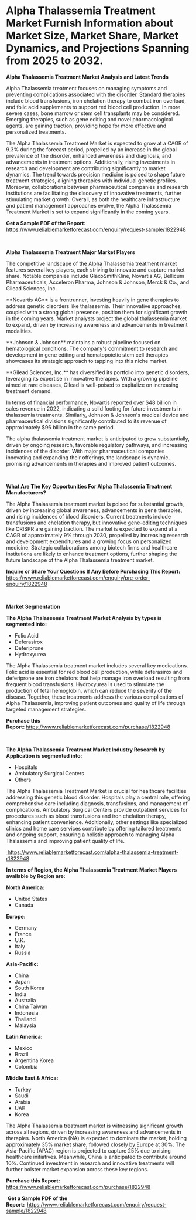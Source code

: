 <p><h1>Alpha Thalassemia Treatment Market Furnish Information about Market Size, Market Share, Market Dynamics, and Projections Spanning from 2025 to 2032.</h1></p><p><strong>Alpha Thalassemia Treatment Market Analysis and Latest Trends</strong></p>
<p><p>Alpha Thalassemia treatment focuses on managing symptoms and preventing complications associated with the disorder. Standard therapies include blood transfusions, iron chelation therapy to combat iron overload, and folic acid supplements to support red blood cell production. In more severe cases, bone marrow or stem cell transplants may be considered. Emerging therapies, such as gene editing and novel pharmacological agents, are gaining traction, providing hope for more effective and personalized treatments. </p><p>The Alpha Thalassemia Treatment Market is expected to grow at a CAGR of 9.3% during the forecast period, propelled by an increase in the global prevalence of the disorder, enhanced awareness and diagnosis, and advancements in treatment options. Additionally, rising investments in research and development are contributing significantly to market dynamics. The trend towards precision medicine is poised to shape future treatment strategies, aligning therapies with individual genetic profiles. Moreover, collaborations between pharmaceutical companies and research institutions are facilitating the discovery of innovative treatments, further stimulating market growth. Overall, as both the healthcare infrastructure and patient management approaches evolve, the Alpha Thalassemia Treatment Market is set to expand significantly in the coming years.</p></p>
<p><strong>Get a Sample PDF of the Report:&nbsp;</strong> <a href="https://www.reliablemarketforecast.com/enquiry/request-sample/1822948?utm_campaign=3104&utm_medium=2&utm_source=Github&utm_content=ia&utm_term=12042025&utm_id=alpha-thalassemia-treatment">https://www.reliablemarketforecast.com/enquiry/request-sample/1822948</a></p>
<p>&nbsp;</p>
<p><strong>Alpha Thalassemia Treatment Major Market Players</strong></p>
<p><p>The competitive landscape of the Alpha Thalassemia treatment market features several key players, each striving to innovate and capture market share. Notable companies include GlaxoSmithKline, Novartis AG, Bellicum Pharmaceuticals, Acceleron Pharma, Johnson & Johnson, Merck & Co., and Gilead Sciences, Inc.</p><p>**Novartis AG** is a frontrunner, investing heavily in gene therapies to address genetic disorders like thalassemia. Their innovative approaches, coupled with a strong global presence, position them for significant growth in the coming years. Market analysts project the global thalassemia market to expand, driven by increasing awareness and advancements in treatment modalities.</p><p>**Johnson & Johnson** maintains a robust pipeline focused on hematological conditions. The company's commitment to research and development in gene editing and hematopoietic stem cell therapies showcases its strategic approach to tapping into this niche market.</p><p>**Gilead Sciences, Inc.** has diversified its portfolio into genetic disorders, leveraging its expertise in innovative therapies. With a growing pipeline aimed at rare diseases, Gilead is well-poised to capitalize on increasing treatment demand.</p><p>In terms of financial performance, Novartis reported over $48 billion in sales revenue in 2022, indicating a solid footing for future investments in thalassemia treatments. Similarly, Johnson & Johnson's medical device and pharmaceutical divisions significantly contributed to its revenue of approximately $96 billion in the same period. </p><p>The alpha thalassemia treatment market is anticipated to grow substantially, driven by ongoing research, favorable regulatory pathways, and increasing incidences of the disorder. With major pharmaceutical companies innovating and expanding their offerings, the landscape is dynamic, promising advancements in therapies and improved patient outcomes.</p></p>
<p>&nbsp;</p>
<p><strong>What Are The Key Opportunities For Alpha Thalassemia Treatment Manufacturers?</strong></p>
<p><p>The Alpha Thalassemia treatment market is poised for substantial growth, driven by increasing global awareness, advancements in gene therapies, and rising incidences of blood disorders. Current treatments include transfusions and chelation therapy, but innovative gene-editing techniques like CRISPR are gaining traction. The market is expected to expand at a CAGR of approximately 9% through 2030, propelled by increasing research and development expenditures and a growing focus on personalized medicine. Strategic collaborations among biotech firms and healthcare institutions are likely to enhance treatment options, further shaping the future landscape of the Alpha Thalassemia treatment market.</p></p>
<p><strong>Inquire or Share Your Questions If Any Before Purchasing This Report:</strong> <a href="https://www.reliablemarketforecast.com/enquiry/pre-order-enquiry/1822948?utm_campaign=3104&utm_medium=2&utm_source=Github&utm_content=ia&utm_term=12042025&utm_id=alpha-thalassemia-treatment">https://www.reliablemarketforecast.com/enquiry/pre-order-enquiry/1822948</a></p>
<p>&nbsp;</p>
<p><strong>Market Segmentation</strong></p>
<p><strong>The Alpha Thalassemia Treatment Market Analysis by types is segmented into:</strong></p>
<p><ul><li>Folic Acid</li><li>Deferasirox</li><li>Deferiprone</li><li>Hydroxyurea</li></ul></p>
<p><p>The Alpha Thalassemia treatment market includes several key medications. Folic acid is essential for red blood cell production, while deferasirox and deferiprone are iron chelators that help manage iron overload resulting from frequent blood transfusions. Hydroxyurea is used to stimulate the production of fetal hemoglobin, which can reduce the severity of the disease. Together, these treatments address the various complications of Alpha Thalassemia, improving patient outcomes and quality of life through targeted management strategies.</p></p>
<p><strong>Purchase this Report:&nbsp;</strong><a href="https://www.reliablemarketforecast.com/purchase/1822948?utm_campaign=3104&utm_medium=2&utm_source=Github&utm_content=ia&utm_term=12042025&utm_id=alpha-thalassemia-treatment">https://www.reliablemarketforecast.com/purchase/1822948</a></p>
<p>&nbsp;</p>
<p><strong>The Alpha Thalassemia Treatment Market Industry Research by Application is segmented into:</strong></p>
<p><ul><li>Hospitals</li><li>Ambulatory Surgical Centers</li><li>Others</li></ul></p>
<p><p>The Alpha Thalassemia Treatment Market is crucial for healthcare facilities addressing this genetic blood disorder. Hospitals play a central role, offering comprehensive care including diagnosis, transfusions, and management of complications. Ambulatory Surgical Centers provide outpatient services for procedures such as blood transfusions and iron chelation therapy, enhancing patient convenience. Additionally, other settings like specialized clinics and home care services contribute by offering tailored treatments and ongoing support, ensuring a holistic approach to managing Alpha Thalassemia and improving patient quality of life.</p></p>
<p><a href="https://www.reliablemarketforecast.com/alpha-thalassemia-treatment-r1822948?utm_campaign=3104&utm_medium=2&utm_source=Github&utm_content=ia&utm_term=12042025&utm_id=alpha-thalassemia-treatment">&nbsp;https://www.reliablemarketforecast.com/alpha-thalassemia-treatment-r1822948</a></p>
<p><strong>In terms of Region, the Alpha Thalassemia Treatment Market Players available by Region are:</strong></p>
<p>
    <p> <strong> North America: </strong>
        <ul>
            <li>United States</li>
            <li>Canada</li>
        </ul>
        </p> 
    <p> <strong> Europe: </strong>
        <ul>
            <li>Germany</li>
            <li>France</li>
            <li>U.K.</li>
            <li>Italy</li>
            <li>Russia</li>
        </ul>
        </p> 
    <p> <strong> Asia-Pacific: </strong>
        <ul>
            <li>China</li>
            <li>Japan</li>
            <li>South Korea</li>
            <li>India</li>
            <li>Australia</li>
            <li>China Taiwan</li>
            <li>Indonesia</li>
            <li>Thailand</li>
            <li>Malaysia</li>
        </ul>
        </p> 
    <p> <strong> Latin America: </strong>
        <ul>
            <li>Mexico</li>
            <li>Brazil</li>
            <li>Argentina Korea</li>
            <li>Colombia</li>
        </ul>
        </p> 
    <p> <strong> Middle East & Africa: </strong>
        <ul>
            <li>Turkey</li>
            <li>Saudi</li>
            <li>Arabia</li>
            <li>UAE</li>
            <li>Korea</li>
        </ul>
    </p>
    </p>
<p><p>The Alpha Thalassemia treatment market is witnessing significant growth across all regions, driven by increasing awareness and advancements in therapies. North America (NA) is expected to dominate the market, holding approximately 35% market share, followed closely by Europe at 30%. The Asia-Pacific (APAC) region is projected to capture 25% due to rising healthcare initiatives. Meanwhile, China is anticipated to contribute around 10%. Continued investment in research and innovative treatments will further bolster market expansion across these key regions.</p></p>
<p><strong>Purchase this Report: </strong><a href="https://www.reliablemarketforecast.com/purchase/1822948?utm_campaign=3104&utm_medium=2&utm_source=Github&utm_content=ia&utm_term=12042025&utm_id=alpha-thalassemia-treatment">https://www.reliablemarketforecast.com/purchase/1822948</a></p>
<p>&nbsp;<strong>Get a Sample PDF of the Report:&nbsp;&nbsp;</strong><a href="https://www.reliablemarketforecast.com/enquiry/request-sample/1822948?utm_campaign=3104&utm_medium=2&utm_source=Github&utm_content=ia&utm_term=12042025&utm_id=alpha-thalassemia-treatment">https://www.reliablemarketforecast.com/enquiry/request-sample/1822948</a></p>
<p><strong></strong></p>
<p><p></p><p></p><p></p></p>